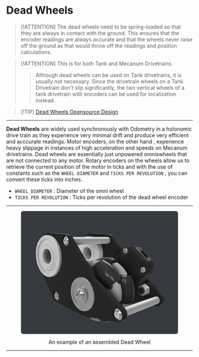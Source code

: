 # Dead Wheels


> [!ATTENTION]
> The dead wheels need to be spring-loaded so that they are always in contact with the ground. This ensures that the encoder readings are always accurate and that the wheels never raise off the ground as that would throw off the readings and position calculations.

> [!ATTENTION]
> This is for both Tank and Mecanum Drivetrains.
>> Although dead wheels can be used on Tank drivetrains, it is usually not necessary. Since the drivetrain wheels on a Tank Drivetrain don't slip significantly, the two vertical wheels of a tank drivetrain with encoders can be used for localization instead.

>[!TIP] [Dead Wheels Opensource Design](https://openodometry.weebly.com/)  
---

<b>Dead Wheels</b> are widely used synchronously with Odometry in a holonomic drive train as they experience very minimal drift and produce very efficient and acccurate readings. Motor encoders, on the other hand , experience heavy slippage in instances of high acceleration and speeds on Mecanum drivetrains. Dead wheels are essentially just unpowered omniswheels that are not connected to any motor. Rotary encoders on the wheels allow us to retrieve the current position of the motor in ticks and with the use of constants such as the `WHEEL DIAMETER` and `TICKS PER REVOLUTION` , you can convert these ticks into inches.

- `WHEEL_DIAMETER` : Diameter of the omni wheel
- `TICKS PER REVOLUTION` : Ticks per revolution of the dead wheel encoder

---

<figure align="center">
    <img src="Images/deadhweel-example.png" class="rounded-lg" alt="Example of a Dead Wheel" style = "border-radius : 1.5%">
    <figcaption class="mt-2 text-sm text-center text-gray-600" style = "padding-top : 10px;">An example of an assembled Dead Wheel</figcaption>
</figure>

---
